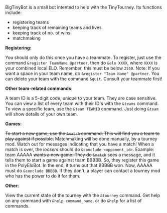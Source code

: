 BigTinyBot is a small bot intented to help with the TinyTourney. Its functions include:
 - registering teams
 - keeping track of remaining teams and lives
 - keeping track of no. of wins
 - matchmaking

__**Registering:**__

You should only do this once you have a teammate. To register, just use the command `&register TeamName @partner`, then do `&elo XXXX`, where `XXXX` is your combined local ELO. Remember, this must be below `2550`. Note: If you want a space in your team name, do `&register "Team Name" @partner`.
You can delete your team with the command `&quit`. Consult your teammate first!

__**Other team-related commands:**__

A team ID is a 5-digit code, unique to your team. They are case sensitive. You can view a list of every team with their ID's with the `&teams` command.
To view a specific team, use the `&team TEAMID` command. Just doing `&team` will show details of your own team.

__**Games:**__

~~To start a new game, use the `&match` command. This will find you a team to play against if possible.~~ Matchmaking will be done manually, by a tourney mod. Watch out for messages indicating that you have a match! When a match is over, the *loosers* should do `&conclude <opponent_id>`. Example: team AAAAA ~~wants a new game. They do `&match`~~ sees a message, and it tells them to start a game against team BBBBB. So, they register this game in the PolyEloBot. In the end, it turns out that BBBBB won. Now, AAAAA must do `&conclude BBBBB`. If they don't, a player can contact a tourney mod who has the power to do it for them.

__**Other:**__

View the current state of the tourney with the `&tourney` command. Get help on any command with `&help command_name`, or do `&help` for a list of commands.
